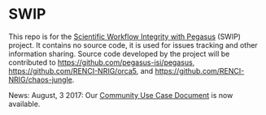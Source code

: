 # SWIP
This repo is for the [Scientific Workflow Integrity with Pegasus](https://cacr.iu.edu/projects/swip/index.php) (SWIP) project. It contains no source code, it is used for issues tracking and other information sharing. Source code developed by the project will be contributed to https://github.com/pegasus-isi/pegasus, https://github.com/RENCI-NRIG/orca5, and https://github.com/RENCI-NRIG/chaos-jungle.

News:
August, 3 2017: Our [Community Use Case Document](https://github.com/IU-CACR/SWIP/blob/master/SWIP-Community-Use-Cases.pdf) is now available.
